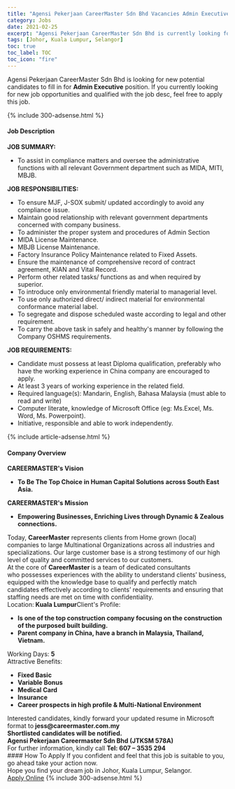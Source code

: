 ```yaml
---
title: "Agensi Pekerjaan CareerMaster Sdn Bhd Vacancies Admin Executive" 
category: Jobs 
date: 2021-02-25 
excerpt: "Agensi Pekerjaan CareerMaster Sdn Bhd is currently looking for suitable person to fill in the Admin Executive which based in Johor, Kuala Lumpur, Selangor" 
tags: [Johor, Kuala Lumpur, Selangor] 
toc: true 
toc_label: TOC 
toc_icon: "fire" 
--- 
```


<p>Agensi Pekerjaan CareerMaster Sdn Bhd is looking for new potential candidates to fill in for <b>Admin Executive</b> position. If you currently looking for new job opportunities and qualified with the job desc, feel free to apply this job.
</p>{% include 300-adsense.html %} 
<div><div><h4>Job Description</h4></div><div><div><span><div><div><strong>JOB SUMMARY:</strong><ul><li>To assist in compliance matters and oversee the administrative functions with all relevant Government department such as MIDA, MITI, MBJB.</li></ul><div><strong>JOB RESPONSIBILITIES:</strong></div><ul><li>To ensure MJF, J-SOX submit/ updated accordingly to avoid any compliance issue.</li><li>Maintain good relationship with relevant government departments concerned with company business.</li><li>To administer the proper system and procedures of Admin Section</li><li>MIDA License Maintenance.</li><li>MBJB License Maintenance.</li><li>Factory Insurance Policy Maintenance related to Fixed Assets.</li><li>Ensure the maintenance of comprehensive record of contract agreement, KIAN and Vital Record.</li><li>Perform other related tasks/ functions as and when required by superior.</li><li>To introduce only environmental friendly material to managerial level.</li><li>To use only authorized direct/ indirect material for environmental conformance material label.</li><li>To segregate and dispose scheduled waste according to legal and other requirement.</li><li>To carry the above task in safely and healthy's manner by following the Company OSHMS requirements.</li></ul></div><div><strong>JOB REQUIREMENTS:</strong></div><ul><li>Candidate must possess at least Diploma qualification, preferably who have the working experience in China company are encouraged to apply.</li><li>At least 3 years of working experience in the related field.</li><li>Required language(s): Mandarin, English, Bahasa Malaysia (must able to read and write)</li><li>Computer literate, knowledge of Microsoft Office (eg: Ms.Excel, Ms. Word, Ms. Powerpoint).</li><li>Initiative, responsible and able to work independently.</li></ul></div></span></div></div></div> 
{% include article-adsense.html %} 
<div><div><h4>Company Overview</h4></div><div><div><span><div><div><div><strong>CAREERMASTER's&#160;</strong><strong>V</strong><strong>ision</strong></div><ul><li><strong>To Be The Top Choice in Human Capital Solutions across South East Asia.</strong></li></ul><div><strong>CAREERMASTER's Mission</strong></div><ul><li><strong>Empowering Businesses, Enriching Lives through Dynamic &amp; Zealous connections.</strong></li></ul><div>Today, <strong>CareerMaster</strong> represents clients from Home grown (local) companies to large Multinational Organizations across all industries&#160;and specializations. Our large customer base is a strong testimony of our high level of quality and committed services to our customers.</div><div>At the core of <strong>CareerMaster </strong>is a team of dedicated consultants who&#160;possesses experiences with the ability&#160;to understand clients&#8217; business, equipped with the knowledge base to qualify and perfectly match candidates effectively according to clients&#8217; requirements and ensuring that staffing needs are met on time with confidentiality.&#160;</div><div>Location:<strong> Kuala Lumpur</strong>Client's Profile:<ul><li><strong>Is one of the top construction company focusing on the construction of the purposed built building.</strong></li><li><strong>Parent company in China, have a branch in Malaysia, Thailand, Vietnam.</strong></li></ul><div>Working Days: <strong>5</strong></div>Attractive Benefits:<ul><li><strong>Fixed Basic</strong></li><li><strong>Variable Bonus</strong></li><li><strong>Medical Card</strong></li><li><strong>Insurance</strong></li><li><strong>Career prospects in high profile &amp; Multi-National Environment</strong></li></ul></div></div><div>Interested candidates, kindly forward your updated resume in Microsoft format to<strong> jess@careermaster.com.my</strong><div><strong>Shortlisted candidates will be notified.</strong></div><div><strong>Agensi Pekerjaan Careermaster Sdn Bhd (JTKSM 578A)</strong><br>For further information, kindly call <strong>Tel: 607 &#8211; 3535 294</strong></div></div></div></span></div></div></div> 
#### How To Apply 
If you confident and feel that this job is suitable to you, go ahead take your action now. <br/> 
Hope you find your dream job in Johor, Kuala Lumpur, Selangor. <br/> 
<a href="https://www.jobstreet.com.my/en/job/admin-executive-4489639?jobId=jobstreet-my-job-4489639&" class="btn btn--info" target="_blank" rel="nofollow noopenner">Apply Online</a> 
{% include 300-adsense.html %} 